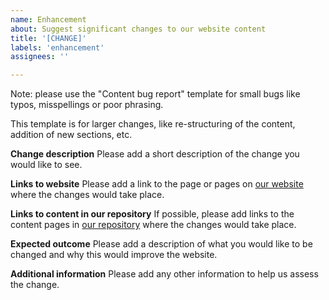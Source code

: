 ```yaml
---
name: Enhancement
about: Suggest significant changes to our website content
title: '[CHANGE]'
labels: 'enhancement'
assignees: ''

---
```


Note: please use the "Content bug report" template for small bugs like typos, misspellings or poor phrasing.

This template is for larger changes, like re-structuring of the content, addition of new sections, etc.

**Change description**
Please add a short description of the change you would like to see.

**Links to website**
Please add a link to the page or pages on [our website](https://rollyourown.xyz) where the changes would take place.

**Links to content in our repository**
If possible, please add links to the content pages in [our repository](https://git.rollyourown.xyz/ryo-website/hugo-content) where the changes would take place.

**Expected outcome**
Please add a description of what you would like to be changed and why this would improve the website.

**Additional information**
Please add any other information to help us assess the change.
